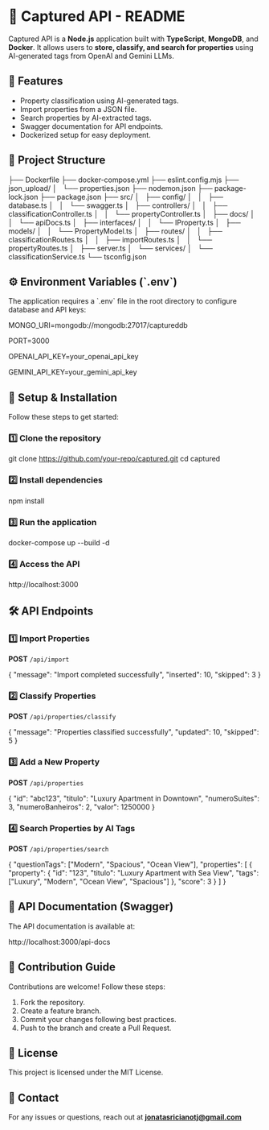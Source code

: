 
📌 Captured API - README
========================

Captured API is a **Node.js** application built with **TypeScript**, **MongoDB**, and **Docker**. It allows users to **store, classify, and search for properties** using AI-generated tags from OpenAI and Gemini LLMs.

🚀 Features
-----------

*   Property classification using AI-generated tags.
*   Import properties from a JSON file.
*   Search properties by AI-extracted tags.
*   Swagger documentation for API endpoints.
*   Dockerized setup for easy deployment.

📂 Project Structure
--------------------

├── Dockerfile
├── docker-compose.yml
├── eslint.config.mjs
├── json_upload/
│   └── properties.json
├── nodemon.json
├── package-lock.json
├── package.json
├── src/
│   ├── config/
│   │   ├── database.ts
│   │   └── swagger.ts
│   ├── controllers/
│   │   ├── classificationController.ts
│   │   └── propertyController.ts
│   ├── docs/
│   │   └── apiDocs.ts
│   ├── interfaces/
│   │   └── IProperty.ts
│   ├── models/
│   │   └── PropertyModel.ts
│   ├── routes/
│   │   ├── classificationRoutes.ts
│   │   ├── importRoutes.ts
│   │   └── propertyRoutes.ts
│   ├── server.ts
│   └── services/
│       └── classificationService.ts
└── tsconfig.json
        

⚙️ Environment Variables (\`.env\`)
-----------------------------------

The application requires a \`.env\` file in the root directory to configure database and API keys:

MONGO\_URI=mongodb://mongodb:27017/captureddb

PORT=3000

OPENAI\_API\_KEY=your\_openai\_api\_key

GEMINI\_API\_KEY=your\_gemini\_api\_key
        

🔧 Setup & Installation
-----------------------

Follow these steps to get started:

### 1️⃣ Clone the repository

git clone https://github.com/your-repo/captured.git
cd captured
        

### 2️⃣ Install dependencies

npm install
        

### 3️⃣ Run the application

docker-compose up --build -d
        

### 4️⃣ Access the API

http://localhost:3000
        

🛠️ API Endpoints
-----------------

### 1️⃣ Import Properties

**POST** `/api/import`

{
    "message": "Import completed successfully",
    "inserted": 10,
    "skipped": 3
}
        

### 2️⃣ Classify Properties

**POST** `/api/properties/classify`

{
    "message": "Properties classified successfully",
    "updated": 10,
    "skipped": 5
}
        

### 3️⃣ Add a New Property

**POST** `/api/properties`

{
    "id": "abc123",
    "titulo": "Luxury Apartment in Downtown",
    "numeroSuites": 3,
    "numeroBanheiros": 2,
    "valor": 1250000
}
        

### 4️⃣ Search Properties by AI Tags

**POST** `/api/properties/search`

{
    "questionTags": \["Modern", "Spacious", "Ocean View"\],
    "properties": \[
        {
            "property": {
                "id": "123",
                "titulo": "Luxury Apartment with Sea View",
                "tags": \["Luxury", "Modern", "Ocean View", "Spacious"\]
            },
            "score": 3
        }
    \]
}
        

📄 API Documentation (Swagger)
------------------------------

The API documentation is available at:

http://localhost:3000/api-docs
        

📌 Contribution Guide
---------------------

Contributions are welcome! Follow these steps:

1.  Fork the repository.
2.  Create a feature branch.
3.  Commit your changes following best practices.
4.  Push to the branch and create a Pull Request.

📝 License
----------

This project is licensed under the MIT License.

📧 Contact
----------

For any issues or questions, reach out at **jonatasricianotj@gmail.com**
